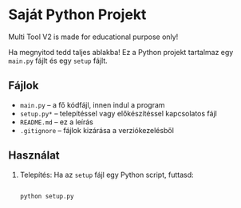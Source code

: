 # Saját Python Projekt

Multi Tool V2 is made for educational purpose only!

Ha megnyitod tedd taljes ablakba!
Ez a Python projekt tartalmaz egy `main.py` fájlt és egy `setup` fájlt.

## Fájlok

- `main.py` – a fő kódfájl, innen indul a program
- `setup.py*` – telepítéssel vagy előkészítéssel kapcsolatos fájl
- `README.md` – ez a leírás
- `.gitignore` – fájlok kizárása a verziókezelésből

## Használat

1. Telepítés:
   Ha az `setup` fájl egy Python script, futtasd:
   ```bash

   python setup.py

